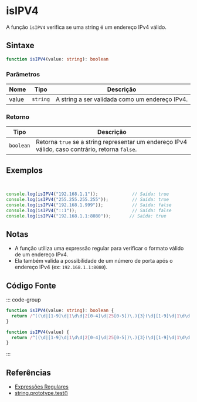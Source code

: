 # isIPV4

A função `isIPV4` verifica se uma string é um endereço IPv4 válido.

## Sintaxe

```typescript
function isIPV4(value: string): boolean
```

### Parâmetros

| Nome | Tipo     | Descrição                                |
|------|----------|------------------------------------------|
| value  | `string` | A string a ser validada como um endereço IPv4. |

### Retorno

| Tipo     | Descrição                                   |
|----------|---------------------------------------------|
| `boolean` | Retorna `true` se a string representar um endereço IPv4 válido, caso contrário, retorna `false`. |

## Exemplos

```typescript


console.log(isIPV4("192.168.1.1"));             // Saída: true
console.log(isIPV4("255.255.255.255"));         // Saída: true
console.log(isIPV4("192.168.1.999"));           // Saída: false
console.log(isIPV4("::1"));                     // Saída: false
console.log(isIPV4("192.168.1.1:8080"));       // Saída: true
```

## Notas

- A função utiliza uma expressão regular para verificar o formato válido de um endereço IPv4.
- Ela também valida a possibilidade de um número de porta após o endereço IPv4 (ex: `192.168.1.1:8080`).

## Código Fonte

::: code-group
```typescript
function isIPV4(value: string): boolean {
  return /^((\d|[1-9]\d|1\d\d|2[0-4]\d|25[0-5])\.){3}(\d|[1-9]\d|1\d\d|2[0-4]\d|25[0-5])(?::(?:[0-9]|[1-9][0-9]{1,3}|[1-5][0-9]{4}|6[0-4][0-9]{3}|65[0-4][0-9]{2}|655[0-2][0-9]|6553[0-5]))?$/.test(value);
}
```

```javascript
function isIPV4(value) {
  return /^((\d|[1-9]\d|1\d\d|2[0-4]\d|25[0-5])\.){3}(\d|[1-9]\d|1\d\d|2[0-4]\d|25[0-5])(?::(?:[0-9]|[1-9][0-9]{1,3}|[1-5][0-9]{4}|6[0-4][0-9]{3}|65[0-4][0-9]{2}|655[0-2][0-9]|6553[0-5]))?$/.test(value);
}
```
::: 

## Referências

- [Expressões Regulares](https://developer.mozilla.org/pt-BR/docs/Web/JavaScript/Guia/Express%C3%B5es_Regulares)
- [string.prototype.test()](https://developer.mozilla.org/pt-BR/docs/Web/JavaScript/Refer%C3%AAncia/Objetos/RegExp/test)